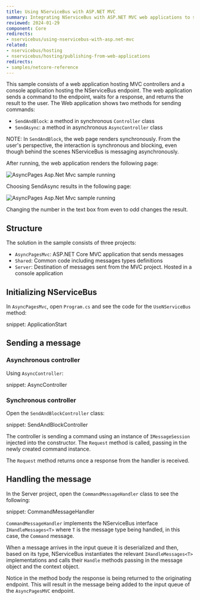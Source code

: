 ```yaml
---
title: Using NServiceBus with ASP.NET MVC
summary: Integrating NServiceBus with ASP.NET MVC web applications to send messages from a website.
reviewed: 2024-01-29
component: Core
redirects:
- nservicebus/using-nservicebus-with-asp.net-mvc
related:
- nservicebus/hosting
- nservicebus/hosting/publishing-from-web-applications
redirects:
- samples/netcore-reference
---
```


This sample consists of a web application hosting MVC controllers and a console application hosting the NServiceBus endpoint. The web application sends a command to the endpoint, waits for a response, and returns the result to the user. The Web application shows two methods for sending commands:

 * `SendAndBlock`: a method in synchronous `Controller` class
 * `SendAsync`: a method in asynchronous `AsyncController` class

NOTE: In `SendAndBlock`, the web page renders synchronously. From the user's perspective, the interaction is synchronous and blocking, even though behind the scenes NServiceBus is messaging asynchronously.

After running, the web application renders the following page:

![AsyncPages Asp.Net Mvc sample running](async-pages-mvc-selecting-blocking-method.png "AsyncPages Asp.Net Mvc sample running")

Choosing SendAsync results in the following page:

![AsyncPages Asp.Net Mvc sample running](async-pages-mvc-running.png "AsyncPages Asp.Net Mvc sample running")

Changing the number in the text box from even to odd changes the result.

## Structure

The solution in the sample consists of three projects:

 * `AsyncPagesMvc`: ASP.NET Core MVC application that sends messages
 * `Shared`: Common code including  messages types definitions
 * `Server`: Destination of messages sent from the MVC project. Hosted in a console application


## Initializing NServiceBus

In `AsyncPagesMvc`, open `Program.cs` and see the code for the `UseNServiceBus` method:

snippet: ApplicationStart


## Sending a message


### Asynchronous controller

Using `AsyncController`:

snippet: AsyncController


### Synchronous controller

Open the `SendAndBlockController` class:

snippet: SendAndBlockController

The controller is sending a command using an instance of `IMessageSession` injected into the constructor. The `Request` method is called, passing in the newly created command instance.

The `Request` method returns once a response from the handler is received.


## Handling the message

In the Server project, open the `CommandMessageHandler` class to see the following:

snippet: CommandMessageHandler

`CommandMessageHandler` implements the NServiceBus interface `IHandleMessages<T>` where `T` is the message type being handled, in this case, the `Command` message.

 When a message arrives in the input queue it is deserialized and then, based on its type, NServiceBus instantiates the relevant `IHandleMessages<T>` implementations and calls their `Handle` methods passing in the message object and the context object.

Notice in the method body the response is being returned to the originating endpoint. This will result in the message being added to the input queue of the `AsyncPagesMVC` endpoint.

